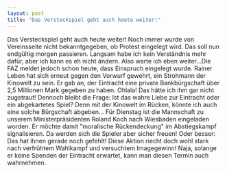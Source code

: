 ```yaml
---
layout: post
title: "Das Versteckspiel geht auch heute weiter!"
---
```


Das Versteckspiel geht auch heute weiter! Noch immer wurde von Vereinsseite nicht bekanntgegeben, ob Protest eingelegt wird. Das soll nun endgültig morgen passieren. Langsam habe ich kein Verständnis mehr dafür, aber ich kann es eh nicht ändern. Also warte ich eben weiter...Die FAZ meldet jedoch schon heute, dass Einspruch eingelegt wurde. Rainer Leben hat sich erneut gegen den Vorwurf gewehrt, ein Strohmann der Kinowelt zu sein. Er gab an, der Eintracht eine private Bankbürgschaft über 2,5 Millionen Mark gegeben zu haben. Ohlala! Das hätte ich ihm gar nicht zugetraut! Dennoch bleibt die Frage: Ist das wahre Liebe zur Eintracht oder ein abgekartetes Spiel? Denn mit der Kinowelt im Rücken, könnte ich auch eine solche Bürgschaft abgeben... Für Dienstag ist die Mannschaft zu unserem Ministerpräsidenten Roland Koch nach Wiesbaden eingeladen worden. Er möchte damit "moralische Rückendeckung" im Abstiegskampf signalisieren. Da werden sich die Spieler aber sicher freuen! Oder besser: Das hat ihnen gerade noch gefehlt! Diese Aktion riecht doch wohl stark nach verfrühtem Wahlkampf und versuchtem Imagegewinn! Naja, solange er keine Spenden der Eintracht erwartet, kann man diesen Termin auch wahrnehmen.
